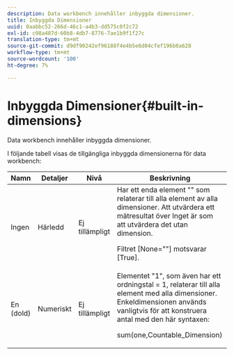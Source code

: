 ```yaml
---
description: Data workbench innehåller inbyggda dimensioner.
title: Inbyggda Dimensioner
uuid: 0aabbc52-266d-46c1-a4b3-dd575c0f2c72
exl-id: c08a487d-60b8-4db7-8776-7ae1b9f1f27c
translation-type: tm+mt
source-git-commit: d9df90242ef96188f4e4b5e6d04cfef196b0a628
workflow-type: tm+mt
source-wordcount: '100'
ht-degree: 7%

---
```


# Inbyggda Dimensioner{#built-in-dimensions}

Data workbench innehåller inbyggda dimensioner.

I följande tabell visas de tillgängliga inbyggda dimensionerna för data workbench:

<table id="table_40796088B3484F98889859C59D525AD7"> 
 <thead> 
  <tr> 
   <th colname="col1" class="entry"> Namn </th> 
   <th colname="col2" class="entry"> Detaljer </th> 
   <th colname="col3" class="entry"> Nivå </th> 
   <th colname="col4" class="entry"> Beskrivning </th> 
  </tr> 
 </thead>
 <tbody> 
  <tr> 
   <td colname="col1"> Ingen </td> 
   <td colname="col2"> Härledd </td> 
   <td colname="col3"> Ej tillämpligt </td> 
   <td colname="col4">Har ett enda element "" som relaterar till alla element av alla dimensioner. Att utvärdera ett mätresultat över Inget är som att utvärdera det utan dimension. <p>Filtret <span class="filepath"> [None=""]</span> motsvarar <span class="filepath"> [True]</span>. </p></td> 
  </tr> 
  <tr> 
   <td colname="col1"> En (dold) </td> 
   <td colname="col2"> Numeriskt </td> 
   <td colname="col3"> Ej tillämpligt </td> 
   <td colname="col4">Elementet "1", som även har ett ordningstal <span class="filepath"> = 1</span>, relaterar till alla element med alla dimensioner. Enkeldimensionen används vanligtvis för att konstruera antal med den här syntaxen: <p><span class="filepath"> sum(one,Countable_Dimension)</span></p></td> 
  </tr> 
 </tbody> 
</table>
